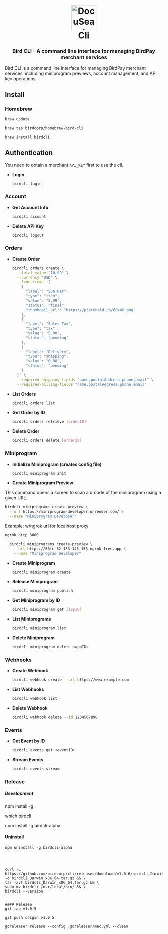

<h1 align="center" style="border-bottom: none">
  <div>
    <a href="https://www.docuseal.com">
      <img  alt="DocuSeal" src="https://github.com/docusealco/docuseal/assets/5418788/c12cd051-81cd-4402-bc3a-92f2cfdc1b06" width="80" />
      <br>
    </a>
    Cli
  </div>
</h1>
<h3 align="center">
  Bird CLI - A command line interface for managing BirdPay merchant services
</h3>

Bird CLI is a command line interface for managing BirdPay merchant services, including miniprogram previews, account management, and API key operations.



## Install

### Homebrew
```sh
brew update

brew tap birdcorp/homebrew-bird-cli

brew install birdcli
```


## Authentication

You need to obtain a merchant `API_KEY` first to use the cli.

- **Login**
  ```bash
  birdcli login
  ```

### Account

- **Get Account Info**
  ```bash
  birdcli account
  ```

- **Delete API Key**
  ```bash
  birdcli logout
  ```

### Orders

- **Create Order**
  ```bash
  birdcli orders create \
    --total-value "10.99" \
    --currency "USD" \
    --line-items '[
      {
        "label": "Sun Hat",
        "type": "item",
        "value": "5.99",
        "status": "final",
        "thumbnail_url": "https://placehold.co/60x60.png"
      },
      {
        "label": "Sales Tax",
        "type": "tax",
        "value": "5.00",
        "status": "pending"
      },
      {
        "label": "Delivery",
        "type": "shipping",
        "value": "0.00",
        "status": "pending"
      }
    ]' \
    --required-shipping-fields "name,postalAddress,phone,email" \
    --required-billing-fields "name,postalAddress,phone,email"
  ```

- **List Orders**
  ```bash
  birdcli orders list
  ```

- **Get Order by ID**
  ```bash
  birdcli orders retrieve [orderID]
  ```

- **Delete Order**
  ```bash
  birdcli orders delete [orderID]
  ```

### Miniprogram

- **Initialize Miniprogram (creates config file)**
  ```bash
  birdcli miniprogram init
  ```

- **Create Miniprogram Preview**

This command opens a screen to scan a qrcode of the miniprogram using a given URL.

  ```bash
  birdcli miniprograms create-preview \
    --url https://miniprogram-developer.onrender.com/ \
    --name "Miniprogram Developer"
  ```

Example: w/ngrok url for localhost proxy

```bash
ngrok http 3000
```

```bash
  birdcli miniprograms create-preview \
    --url https://56fc-32-133-145-153.ngrok-free.app \
    --name "Miniprogram Developer"
```


- **Create Miniprogram**
  ```bash
  birdcli miniprogram create
  ```

- **Release Miniprogram**
  ```bash
  birdcli miniprogram publish
  ```
  
- **Get Miniprogram by ID**
  ```bash
  birdcli miniprogram get [appID]
  ```

- **List Miniprograms**
  ```bash
  birdcli miniprogram list
  ```

- **Delete Miniprogram**
  ```bash
  birdcli miniprogram delete <appID>
  ```



### Webhooks

- **Create Webhook**
  ```bash
  birdcli webhook create --url https://www.example.com
  ```

- **List Webhooks**
  ```bash
  birdcli webhook list
  ```

- **Delete Webhook**
  ```bash
  birdcli webhook delete --id 1234567890
  ```

### Events

- **Get Event by ID**
  ```bash
  birdcli events get <eventID>
  ```

- **Stream Events**
  ```bash
  birdcli events stream
  ```

### Release




##### Development 

npm install -g .


which birdcli


npm install -g birdcli-alpha

#### Uninstall
```
npm uninstall -g birdcli-alpha




curl -L https://github.com/birdcorp/cli/releases/download/v1.0.6/birdcli_Darwin_x86_64.tar.gz -o birdcli_Darwin_x86_64.tar.gz && \
tar -xvf birdcli_Darwin_x86_64.tar.gz && \
sudo mv birdcli /usr/local/bin/ && \
birdcli --version


#### Releaee 
git tag v1.0.5 

git push origin v1.0.5 

goreleaser release --config .goreleaser/mac.yml --clean


